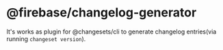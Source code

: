 # @firebase/changelog-generator

It's works as plugin for @changesets/cli to generate changelog entries(via running `changeset version`).
